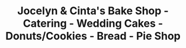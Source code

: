 ---
title: "Jocelyn & Cinta's Bake Shop - Catering - Wedding Cakes - Donuts/Cookies - Bread - Pie Shop"
url: /newport/jocelyn-and-cintas-bake-shop-catering-wedding-cakes-donuts-cookies-bread-pie-shop/
shop: bakery
---
